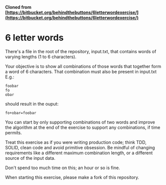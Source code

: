 **Cloned from [https://bitbucket.org/behindthebuttons/6letterwordexercise/](https://bitbucket.org/behindthebuttons/6letterwordexercise/)**

# 6 letter words
There's a file in the root of the repository, input.txt, that contains words of varying lengths (1 to 6 characters).

Your objective is to show all combinations of those words that together form a word of 6 characters. That combination must also be present in input.txt  
E.g.:
``` 
foobar  
fo  
obar
```
should result in the ouput: 
```
fo+obar=foobar
```

You can start by only supporting combinations of two words and improve the algorithm at the end of the exercise to support any combinations, if time permits.

Treat this exercise as if you were writing production code; think TDD, SOLID, clean code and avoid primitive obsession. Be mindful of changing requirements like a different maximum combination length, or a different source of the input data.

Don't spend too much time on this; an hour or so is fine. 

When starting this exercise, please make a fork of this repository.
